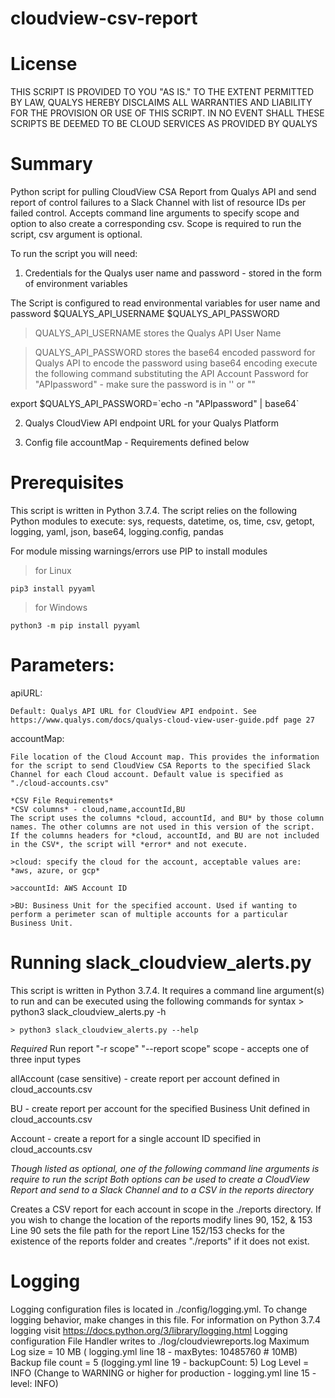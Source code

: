 # cloudview-csv-report

# License
THIS SCRIPT IS PROVIDED TO YOU "AS IS."  TO THE EXTENT PERMITTED BY LAW, QUALYS HEREBY DISCLAIMS ALL WARRANTIES AND LIABILITY FOR THE PROVISION OR USE OF THIS SCRIPT.  IN NO EVENT SHALL THESE SCRIPTS BE DEEMED TO BE CLOUD SERVICES AS PROVIDED BY QUALYS

# Summary
Python script for pulling CloudView CSA Report from Qualys API and send report of
control failures to a Slack Channel with list of resource IDs per failed control. Accepts command line arguments to specify scope and option to also create a corresponding csv. Scope is required to run the script, csv argument is optional.

To run the script you will need:

1. Credentials for the Qualys user name and password - stored in the form of environment variables

The Script is configured to read environmental variables for user name and password
$QUALYS_API_USERNAME
$QUALYS_API_PASSWORD

> QUALYS_API_USERNAME stores the Qualys API User Name

> QUALYS_API_PASSWORD stores the base64 encoded password for Qualys API
to encode the password using base64 encoding execute the following command substituting the API Account Password for "APIpassword" - make sure the password is in '' or ""

export $QUALYS_API_PASSWORD=\`echo -n "APIpassword" | base64\`


2. Qualys CloudView API endpoint URL for your Qualys Platform

3. Config file accountMap  - Requirements defined below

# Prerequisites
This script is written in Python 3.7.4.
The script relies on the following Python modules to execute: sys, requests, datetime, os, time, csv, getopt, logging, yaml, json, base64, logging.config, pandas

For module missing warnings/errors use PIP to install modules
> for Linux

`pip3 install pyyaml`

> for Windows

`python3 -m pip install pyyaml`



# Parameters:

  apiURL:

    Default: Qualys API URL for CloudView API endpoint. See https://www.qualys.com/docs/qualys-cloud-view-user-guide.pdf page 27    

  accountMap:

    File location of the Cloud Account map. This provides the information for the script to send CloudView CSA Reports to the specified Slack Channel for each Cloud account. Default value is specified as "./cloud-accounts.csv"

    *CSV File Requirements*
    *CSV columns* - cloud,name,accountId,BU
    The script uses the columns *cloud, accountId, and BU* by those column names. The other columns are not used in this version of the script. If the columns headers for *cloud, accountId, and BU are not included in the CSV*, the script will *error* and not execute.

    >cloud: specify the cloud for the account, acceptable values are: *aws, azure, or gcp*

    >accountId: AWS Account ID

    >BU: Business Unit for the specified account. Used if wanting to perform a perimeter scan of multiple accounts for a particular Business Unit.



# Running slack_cloudview_alerts.py
This script is written in Python 3.7.4. It requires a command line argument(s) to run and can be executed using the following commands for syntax
    > python3 slack_cloudview_alerts.py -h

    > python3 slack_cloudview_alerts.py --help

*Required* Run report
"-r scope" "--report scope"
scope - accepts one of three input types

allAccount (case sensitive) - create report per account defined in cloud_accounts.csv

BU - create report per account for the specified Business Unit defined in cloud_accounts.csv

Account - create a report for a single account ID specified in cloud_accounts.csv

*Though listed as optional, one of the following command line arguments is require to run the script*
*Both options can be used to create a CloudView Report and send to a Slack Channel and to a CSV in the reports directory*

Creates a CSV report for each account in scope in the ./reports directory. If you wish to change the location of the reports modify lines 90, 152, & 153
Line 90 sets the file path for the report
Line 152/153 checks for the existence of the reports folder and creates "./reports" if it does not exist.

# Logging
Logging configuration files is located in ./config/logging.yml. To change logging behavior, make changes in this file. For information on Python 3.7.4 logging visit https://docs.python.org/3/library/logging.html
Logging configuration
File Handler writes to ./log/cloudviewreports.log
Maximum Log size = 10 MB ( logging.yml line 18 - maxBytes: 10485760 # 10MB)
Backup file count = 5 (logging.yml line 19 - backupCount: 5)
Log Level = INFO (Change to WARNING or higher for production - logging.yml line 15 - level: INFO)
